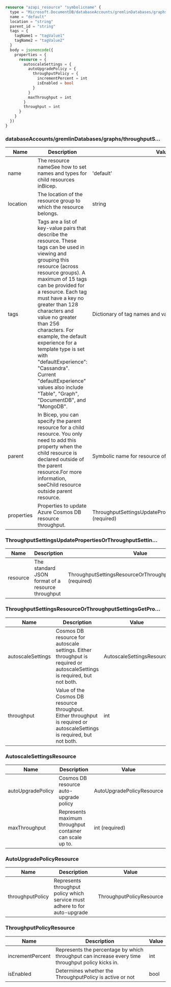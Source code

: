 ```terraform
resource "azapi_resource" "symbolicname" {
  type = "Microsoft.DocumentDB/databaseAccounts/gremlinDatabases/graphs/throughputSettings@2023-04-15"
  name = "default"
  location = "string"
  parent_id = "string"
  tags = {
    tagName1 = "tagValue1"
    tagName2 = "tagValue2"
  }
  body = jsonencode({
    properties = {
      resource = {
        autoscaleSettings = {
          autoUpgradePolicy = {
            throughputPolicy = {
              incrementPercent = int
              isEnabled = bool
            }
          }
          maxThroughput = int
        }
        throughput = int
      }
    }
  })
}

```

### databaseAccounts/gremlinDatabases/graphs/throughputS...

| Name | Description | Value |
|-|-|-|
| name | The resource nameSee how to set names and types for child resources inBicep. | 'default' |
| location | The location of the resource group to which the resource belongs. | string |
| tags | Tags are a list of key-value pairs that describe the resource. These tags can be used in viewing and grouping this resource (across resource groups). A maximum of 15 tags can be provided for a resource. Each tag must have a key no greater than 128 characters and value no greater than 256 characters. For example, the default experience for a template type is set with "defaultExperience": "Cassandra". Current "defaultExperience" values also include "Table", "Graph", "DocumentDB", and "MongoDB". | Dictionary of tag names and values. SeeTags in templates |
| parent | In Bicep, you can specify the parent resource for a child resource. You only need to add this property when the child resource is declared outside of the parent resource.For more information, seeChild resource outside parent resource. | Symbolic name for resource of type:graphs |
| properties | Properties to update Azure Cosmos DB resource throughput. | ThroughputSettingsUpdatePropertiesOrThroughputSettin...(required) |


### ThroughputSettingsUpdatePropertiesOrThroughputSettin...

| Name | Description | Value |
|-|-|-|
| resource | The standard JSON format of a resource throughput | ThroughputSettingsResourceOrThroughputSettingsGetPro...(required) |


### ThroughputSettingsResourceOrThroughputSettingsGetPro...

| Name | Description | Value |
|-|-|-|
| autoscaleSettings | Cosmos DB resource for autoscale settings. Either throughput is required or autoscaleSettings is required, but not both. | AutoscaleSettingsResource |
| throughput | Value of the Cosmos DB resource throughput. Either throughput is required or autoscaleSettings is required, but not both. | int |


### AutoscaleSettingsResource

| Name | Description | Value |
|-|-|-|
| autoUpgradePolicy | Cosmos DB resource auto-upgrade policy | AutoUpgradePolicyResource |
| maxThroughput | Represents maximum throughput container can scale up to. | int (required) |


### AutoUpgradePolicyResource

| Name | Description | Value |
|-|-|-|
| throughputPolicy | Represents throughput policy which service must adhere to for auto-upgrade | ThroughputPolicyResource |


### ThroughputPolicyResource

| Name | Description | Value |
|-|-|-|
| incrementPercent | Represents the percentage by which throughput can increase every time throughput policy kicks in. | int |
| isEnabled | Determines whether the ThroughputPolicy is active or not | bool |


